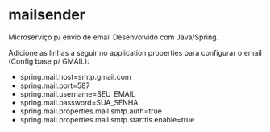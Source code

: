 # mailsender
Microserviço p/ envio de email Desenvolvido com Java/Spring.


Adicione as linhas a seguir no application.properties para configurar o email (Config base p/ GMAIL):
- spring.mail.host=smtp.gmail.com
- spring.mail.port=587
- spring.mail.username=SEU_EMAIL
- spring.mail.password=SUA_SENHA
- spring.mail.properties.mail.smtp.auth=true
- spring.mail.properties.mail.smtp.starttls.enable=true
